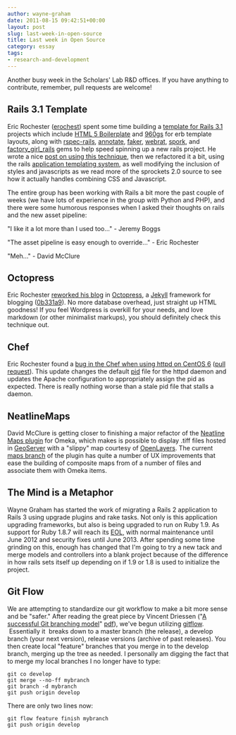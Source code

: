 ```yaml
---
author: wayne-graham
date: 2011-08-15 09:42:51+00:00
layout: post
slug: last-week-in-open-source
title: Last week in Open Source
category: essay
tags:
- research-and-development
---
```


Another busy week in the Scholars' Lab R&D offices. If you have anything to contribute, remember, pull requests are welcome!


## Rails 3.1 Template


Eric Rochester ([erochest](https://github.com/erochest)) spent some time building a [template for Rails 3.1](https://github.com/scholarslab/rails31-template) projects which include [HTML 5 Boilerplate](http://html5boilerplate.com/) and [960gs](http://960.gs/) for erb template layouts, along with [rspec-rails](https://rubygems.org/gems/rspec-rails), [annotate](https://rubygems.org/gems/annotate), [faker](https://rubygems.org/gems/faker), [webrat](https://rubygems.org/gems/webrat), [spork](https://rubygems.org/gems/spork), and [factory_girl_rails](https://rubygems.org/gems/factory_girl_rails) gems to help speed spinning up a new rails project. He wrote a nice [post on using this technique](https://scholarslab.org/slab-code/web-development-template-rails-3-1-html-5-boilerplate-960-gs/), then we refactored it a bit, using the rails [application templating system](http://guides.rubyonrails.org/generators.html#application-templates), as well modifying the inclusion of styles and javascripts as we read more of the sprockets 2.0 source to see how it actually handles combining CSS and Javascript.

The entire group has been working with Rails a bit more the past couple of weeks (we have lots of experience in the group with Python and PHP), and there were some humorous responses when I asked their thoughts on rails and the new asset pipeline:

"I like it a lot more than I used too..." - Jeremy Boggs

"The asset pipeline is easy enough to override..." - Eric Rochester

"Meh..." - David McClure


## Octopress


Eric Rochester [reworked his blog](http://www.ericrochester.com/) in [Octopress](http://octopress.org/), a [Jekyll](http://github.com/mojombo/jekyll) framework for blogging ([0b331a9](https://github.com/erochest/erochest.github.com)). No more database overhead, just straight up HTML goodness! If you feel Wordpress is overkill for your needs, and love markdown (or other minimalist markups), you should definitely check this technique out.


## Chef


Eric Rochester found a [bug in the Chef when using httpd on CentOS 6](http://tickets.opscode.com/browse/COOK-665) ([pull request](https://github.com/opscode/cookbooks/pull/178)). This update changes the default [pid](http://en.wikipedia.org/wiki/Process_identifier) file for the httpd daemon and updates the Apache configuration to appropriately assign the pid as expected. There is really nothing worse than a stale pid file that stalls a daemon.


## NeatlineMaps


David McClure is getting closer to finishing a major refactor of the [Neatline Maps plugin](https://github.com/scholarslab/NeatlineMaps) for Omeka, which makes is possible to display .tiff files hosted in [GeoServer](http://geoserver.org/display/GEOS/Welcome) with a "slippy" map courtesy of [OpenLayers](http://www.openlayers.org). The current [maps branch](https://github.com/scholarslab/NeatlineMaps/tree/maps) of the plugin has quite a number of UX improvements that ease the building of composite maps from of a number of files and associate them with Omeka items.


## The Mind is a Metaphor


Wayne Graham has started the work of migrating a Rails 2 application to Rails 3 using upgrade plugins and rake tasks. Not only is this application upgrading frameworks, but also is being upgraded to run on Ruby 1.9. As support for Ruby 1.8.7 will reach its [EOL](http://redmine.ruby-lang.org/issues/4996), with normal maintenance until June 2012 and security fixes until June 2013. After spending some time grinding on this, enough has changed that I'm going to try a new tack and merge models and controllers into a blank project because of the difference in how rails sets itself up depending on if 1.9 or 1.8 is used to initialize the project.


## Git Flow


We are attempting to standardize our git workflow to make a bit more sense and be "safer." After reading the great piece by Vincent Driessen ("[A successful Git branching model](http://nvie.com/posts/a-successful-git-branching-model/)" [pdf](http://github.com/downloads/nvie/gitflow/Git-branching-model.pdf)), we've begun utilizing [gitflow](https://github.com/nvie/gitflow).  Essentially it  breaks down to a master branch (the release), a develop branch (your next version), release versions (archive of past releases). You then create local "feature" branches that you merge in to the develop branch, merging up the tree as needed. I personally am digging the fact that to merge my local branches I no longer have to type:

```
git co develop
git merge --no-ff mybranch
git branch -d mybranch
git push origin develop
```

There are only two lines now:

```
git flow feature finish mybranch
git push origin develop
```
